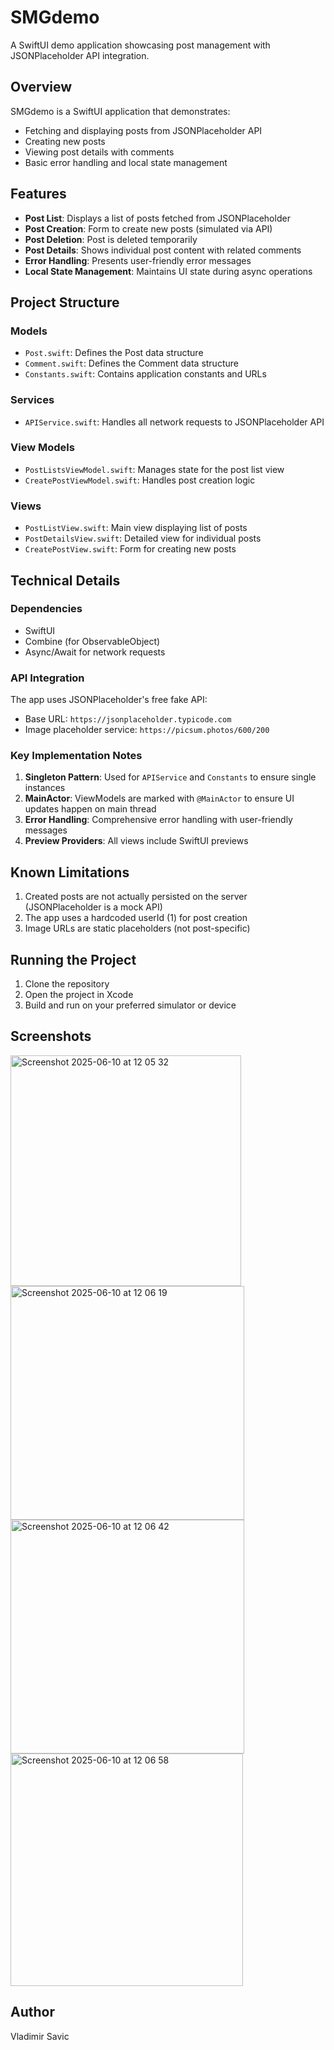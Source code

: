 # SMGdemo

A SwiftUI demo application showcasing post management with JSONPlaceholder API integration.

## Overview

SMGdemo is a SwiftUI application that demonstrates:
- Fetching and displaying posts from JSONPlaceholder API
- Creating new posts
- Viewing post details with comments
- Basic error handling and local state management

## Features

- **Post List**: Displays a list of posts fetched from JSONPlaceholder
- **Post Creation**: Form to create new posts (simulated via API)
- **Post Deletion**: Post is deleted temporarily 
- **Post Details**: Shows individual post content with related comments
- **Error Handling**: Presents user-friendly error messages
- **Local State Management**: Maintains UI state during async operations

## Project Structure

### Models
- `Post.swift`: Defines the Post data structure
- `Comment.swift`: Defines the Comment data structure
- `Constants.swift`: Contains application constants and URLs

### Services
- `APIService.swift`: Handles all network requests to JSONPlaceholder API

### View Models
- `PostListsViewModel.swift`: Manages state for the post list view
- `CreatePostViewModel.swift`: Handles post creation logic

### Views
- `PostListView.swift`: Main view displaying list of posts
- `PostDetailsView.swift`: Detailed view for individual posts
- `CreatePostView.swift`: Form for creating new posts

## Technical Details

### Dependencies
- SwiftUI
- Combine (for ObservableObject)
- Async/Await for network requests

### API Integration
The app uses JSONPlaceholder's free fake API:
- Base URL: `https://jsonplaceholder.typicode.com`
- Image placeholder service: `https://picsum.photos/600/200`

### Key Implementation Notes
1. **Singleton Pattern**: Used for `APIService` and `Constants` to ensure single instances
2. **MainActor**: ViewModels are marked with `@MainActor` to ensure UI updates happen on main thread
3. **Error Handling**: Comprehensive error handling with user-friendly messages
4. **Preview Providers**: All views include SwiftUI previews

## Known Limitations
1. Created posts are not actually persisted on the server (JSONPlaceholder is a mock API)
2. The app uses a hardcoded userId (1) for post creation
3. Image URLs are static placeholders (not post-specific)

## Running the Project
1. Clone the repository
2. Open the project in Xcode
3. Build and run on your preferred simulator or device

## Screenshots
<img width="369" alt="Screenshot 2025-06-10 at 12 05 32" src="https://github.com/user-attachments/assets/015c2eda-4d6d-4775-8be1-34497f195ef1" />

<img width="374" alt="Screenshot 2025-06-10 at 12 06 19" src="https://github.com/user-attachments/assets/0858b79b-1039-403f-b566-e6a1e15d59e5" />

<img width="374" alt="Screenshot 2025-06-10 at 12 06 42" src="https://github.com/user-attachments/assets/e50cae18-a111-499c-a259-d7cb82eb6b79" />

<img width="372" alt="Screenshot 2025-06-10 at 12 06 58" src="https://github.com/user-attachments/assets/67540c5f-0531-47a0-91f5-78c944f27d23" />

## Author
Vladimir Savic
